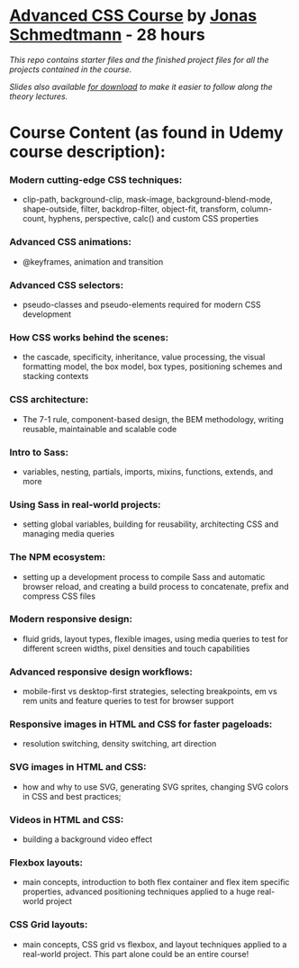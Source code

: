 # [Advanced CSS Course](https://www.udemy.com/advanced-css-and-sass/?couponCode=GITHUB4) by [Jonas Schmedtmann](https://github.com/jonasschmedtmann) - 28 hours

_This repo contains starter files and the finished project files for all the projects contained in the course._

_Slides also available [for download](slides-students-C04.pdf) to make it easier to follow along the theory lectures._

# Course Content (as found in Udemy course description):

### Modern cutting-edge CSS techniques:

- clip-path, background-clip, mask-image, background-blend-mode, shape-outside, filter, backdrop-filter, object-fit, transform, column-count, hyphens, perspective, calc() and custom CSS properties

### Advanced CSS animations:

- @keyframes, animation and transition

### Advanced CSS selectors:

- pseudo-classes and pseudo-elements required for modern CSS development

### How CSS works behind the scenes:

- the cascade, specificity, inheritance, value processing, the visual formatting model, the box model, box types, positioning schemes and stacking contexts

### CSS architecture:

- The 7-1 rule, component-based design, the BEM methodology, writing reusable, maintainable and scalable code

### Intro to Sass:

- variables, nesting, partials, imports, mixins, functions, extends, and more

### Using Sass in real-world projects:

- setting global variables, building for reusability, architecting CSS and managing media queries

### The NPM ecosystem:

- setting up a development process to compile Sass and automatic browser reload, and creating a build process to concatenate, prefix and compress CSS files

### Modern responsive design:

- fluid grids, layout types, flexible images, using media queries to test for different screen widths, pixel densities and touch capabilities

### Advanced responsive design workflows:

- mobile-first vs desktop-first strategies, selecting breakpoints, em vs rem units and feature queries to test for browser support

### Responsive images in HTML and CSS for faster pageloads:

- resolution switching, density switching, art direction

### SVG images in HTML and CSS:

- how and why to use SVG, generating SVG sprites, changing SVG colors in CSS and best practices;

### Videos in HTML and CSS:

- building a background video effect

### Flexbox layouts:

- main concepts, introduction to both flex container and flex item specific properties, advanced positioning techniques applied to a huge real-world project

### CSS Grid layouts:

- main concepts, CSS grid vs flexbox, and layout techniques applied to a real-world project. This part alone could be an entire course!
